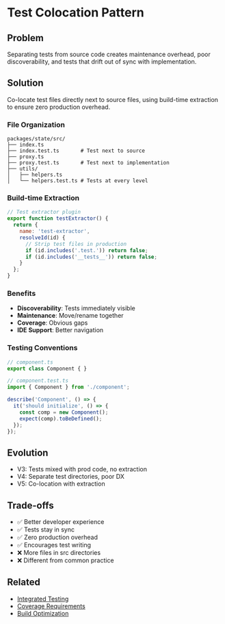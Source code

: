 # Test Colocation Pattern

## Problem
Separating tests from source code creates maintenance overhead, poor discoverability, and tests that drift out of sync with implementation.

## Solution
Co-locate test files directly next to source files, using build-time extraction to ensure zero production overhead.

### File Organization
```
packages/state/src/
├── index.ts
├── index.test.ts       # Test next to source
├── proxy.ts
├── proxy.test.ts       # Test next to implementation
├── utils/
│   ├── helpers.ts
│   └── helpers.test.ts # Tests at every level
```

### Build-time Extraction
```javascript
// Test extractor plugin
export function testExtractor() {
  return {
    name: 'test-extractor',
    resolveId(id) {
      // Strip test files in production
      if (id.includes('.test.')) return false;
      if (id.includes('__tests__')) return false;
    }
  };
}
```

### Benefits
- **Discoverability**: Tests immediately visible
- **Maintenance**: Move/rename together
- **Coverage**: Obvious gaps
- **IDE Support**: Better navigation

### Testing Conventions
```typescript
// component.ts
export class Component { }

// component.test.ts
import { Component } from './component';

describe('Component', () => {
  it('should initialize', () => {
    const comp = new Component();
    expect(comp).toBeDefined();
  });
});
```

## Evolution
- V3: Tests mixed with prod code, no extraction
- V4: Separate test directories, poor DX
- V5: Co-location with extraction

## Trade-offs
- ✅ Better developer experience
- ✅ Tests stay in sync
- ✅ Zero production overhead
- ✅ Encourages test writing
- ❌ More files in src directories
- ❌ Different from common practice

## Related
- [Integrated Testing](./integrated-testing.md)
- [Coverage Requirements](../quality/coverage-requirements.md)
- [Build Optimization](../build/bundle-optimization.md)